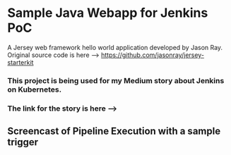 # Sample Java Webapp for Jenkins PoC
A Jersey web framework hello world application developed by Jason Ray.
Original source code is here --> https://github.com/jasonray/jersey-starterkit

### This project is being used for my Medium story about Jenkins on Kubernetes.
### The link for the story is here --> 

## Screencast of Pipeline Execution with a sample trigger
 
